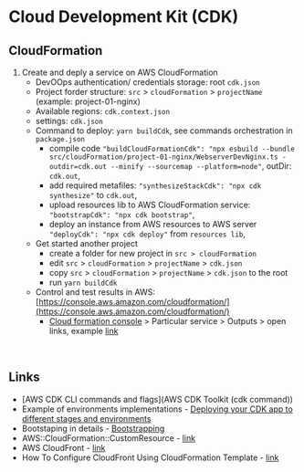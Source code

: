 # Cloud Development Kit (CDK)

## CloudFormation

1. Create and deply a service on AWS CloudFormation
   - DevOOps authentication/ credentials storage: root `cdk.json`
   - Project forder structure: `src` > `cloudFormation` > `projectName` (example: project-01-nginx)
   - Available regions: `cdk.context.json`
   - settings: `cdk.json`
   - Command to deploy: `yarn buildCdk`, see commands orchestration in `package.json`
     - compile code `"buildCloudFormationCdk": "npx esbuild --bundle src/cloudFormation/project-01-nginx/WebserverDevNginx.ts -outdir=cdk.out --minify --sourcemap --platform=node"`, outDir: `cdk.out`,
     - add required metafiles: `"synthesizeStackCdk": "npx cdk synthesize"` to `cdk.out`,
     - upload resources lib to AWS CloudFormation service: `"bootstrapCdk": "npx cdk bootstrap"`,
     - deploy an instance from AWS resources to AWS server `"deployCdk": "npx cdk deploy"` from `resources lib`,
   - Get started another project
     - create a folder for new project in `src > cloudFormation`
     - edit `src` > `cloudFormation` > `projectName` > `cdk.json`
     - copy `src` > `cloudFormation` > `projectName` > `cdk.json` to the root
     - run `yarn buildCdk`
   - Control and test results in AWS: [https://console.aws.amazon.com/cloudformation/](https://console.aws.amazon.com/cloudformation/)
     - [Cloud formation console](https://console.aws.amazon.com/cloudformation/) > Particular service > Outputs > open links, example [link](http://webse-servi-1j3xejz1zho25-1770200024.us-east-1.elb.amazonaws.com/)

<br />

## Links

- [AWS CDK CLI commands and flags](AWS CDK Toolkit (cdk command))
- Example of environments implementations - [Deploying your CDK app to different stages and environments](https://taimos.de/blog/deploying-your-cdk-app-to-different-stages-and-environments)
- Bootstaping in details - [Bootstrapping](https://docs.aws.amazon.com/cdk/v2/guide/bootstrapping.html)
- AWS::CloudFormation::CustomResource - [link](https://docs.aws.amazon.com/AWSCloudFormation/latest/UserGuide/aws-resource-cfn-customresource.html)
- AWS CloudFront - [link](https://aws.amazon.com/cloudfront/)
- How To Configure CloudFront Using CloudFormation Template - [link](https://hackernoon.com/how-to-configure-cloudfront-using-cloudformation-template-2c263u56)

<br />
